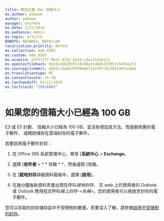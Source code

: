```yaml
---
title: 增加企業 Sku 信箱大小
ms.author: pebaum
author: pebaum
manager: mnirkhe
ms.date: 3/27/2018
ms.audience: Admin
ms.topic: article
ROBOTS: NOINDEX, NOFOLLOW
localization_priority: Normal
ms.collection: Adm_O365
ms.custom: Adm_O365
ms.assetid: e57572ff-0ba7-4782-ba5d-cdac3142ea71
ms.openlocfilehash: bb2dc43b2035510c86a51d605325957c945be2f2
ms.sourcegitcommit: dd43cc0a9470f98b8ef2a3787c823801d674c666
ms.translationtype: MT
ms.contentlocale: zh-TW
ms.lasthandoff: 02/12/2019
ms.locfileid: "29916803"
---
```

# <a name="what-to-do-if-your-mailbox-size-is-already-100gb"></a>如果您的信箱大小已經為 100 GB

E3 或 E5 計劃、 信箱大小已經為 100 GB，並沒有增加其方法。而是刪除舊的電子郵件、 或開啟儲存在雲端封存的電子郵件。 
  
若要啟用電子郵件封存：
  
1. 在 Office 365 系統管理中心，移至 [**系統中心** \> **Exchange**。 
    
2. 選擇 [**收件者** \> * * 信箱 * *，然後選取 [信箱。 
    
3. 在 [**就地封存**詳細資料窗格中，選擇 [**啟用**]。 
    
4. 在幾分鐘後新資料夾會出現在呼叫*就地封存*、 在 web 上的使用者的 Outlook 或 Outlook 應用程式呼叫*線上封存-\<名稱\>*。您的使用者可以拖放至封存的電子郵件。 
    
您可以存取的封存儲存區中不受限制的數量。若要深入了解，請參閱[啟用不受限制的封存](https://support.office.com/article/enable-unlimited-archiving-in-office-365-admin-help-e2a789f2-9962-4960-9fd4-a00aa063559e)。
  

